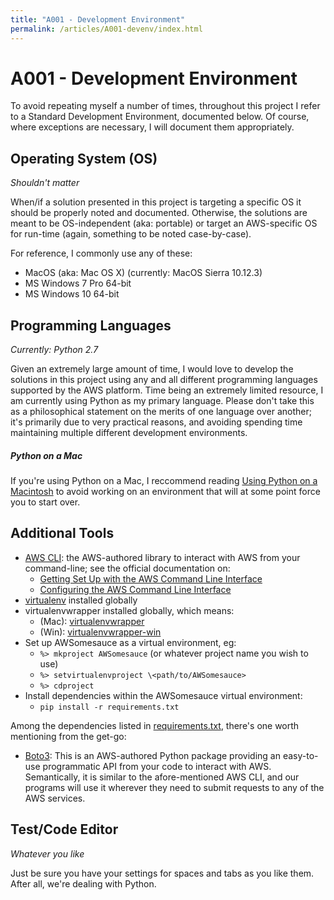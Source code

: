 ```yaml
---
title: "A001 - Development Environment"
permalink: /articles/A001-devenv/index.html
---
```


# A001 - Development Environment

To avoid repeating myself a number of times, throughout this project I refer to a Standard Development Environment, documented below. Of course, where exceptions are necessary, I will document them appropriately.

## Operating System (OS)

*Shouldn't matter*

When/if a solution presented in this project is targeting a specific OS
it should be properly noted and documented. Otherwise, the solutions are
meant to be OS-independent (aka: portable) or target an AWS-specific OS
for run-time (again, something to be noted case-by-case).

For reference, I commonly use any of these:

* MacOS (aka: Mac OS X) (currently: MacOS Sierra 10.12.3)
* MS Windows 7 Pro 64-bit
* MS Windows 10 64-bit

## Programming Languages

*Currently: Python 2.7*

Given an extremely large amount of time, I would love to develop the
solutions in this project using any and all different programming languages
supported by the AWS platform.
Time being an extremely limited resource, I am currently using
Python as my primary language. Please don't take this as a philosophical
statement on the merits of one language over another; it's primarily
due to very practical reasons, and avoiding spending time maintaining multiple
different development environments.

<div class="note os mac">
   <h5>Python on a Mac</h5>
   <p>If you're using Python on a Mac, I reccommend reading <a href="https://docs.python.org/2.7/using/mac.html">Using Python on a Macintosh</a> to avoid working on an environment that will at some point force you to start over.</p>
</div>

## Additional Tools

* [AWS CLI](https://aws.amazon.com/cli/): the AWS-authored library to interact with AWS from your command-line; see the official documentation on:
   * [Getting Set Up with the AWS Command Line Interface](http://docs.aws.amazon.com/cli/latest/userguide/cli-chap-getting-set-up.html)
   * [Configuring the AWS Command Line Interface](http://docs.aws.amazon.com/cli/latest/userguide/cli-chap-getting-started.html)
* [virtualenv](https://virtualenv.pypa.io/en/stable/) installed globally
* virtualenvwrapper installed globally, which means:
   * (Mac): [virtualenvwrapper](https://virtualenvwrapper.readthedocs.io/en/latest/)
   * (Win): [virtualenvwrapper-win](https://pypi.python.org/pypi/virtualenvwrapper-win)
* Set up AWSomesauce as a virtual environment, eg:
   * `%> mkproject AWSomesauce` (or whatever project name you wish to use)
   * `%> setvirtualenvproject \<path/to/AWSomesauce>`
   * `%> cdproject`
* Install dependencies within the AWSomesauce virtual environment:
   * `pip install -r requirements.txt`

Among the dependencies listed in [requirements.txt](./requirements.txt), there's one worth mentioning from the get-go:

* [Boto3](https://boto3.readthedocs.io/en/latest/): This is an AWS-authored Python package providing an easy-to-use programmatic API from your code to interact with AWS. Semantically, it is similar to the afore-mentioned AWS CLI, and our programs will use it wherever they need to submit requests to any of the AWS services.

## Test/Code Editor

*Whatever you like*

Just be sure you have your settings for spaces and tabs as you like them. After all, we're dealing with Python.


